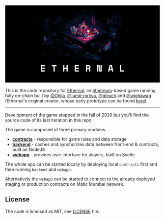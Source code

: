 ![alt text](./ethernal.png)

This is the code repository for [Ethernal](https://ethernal.world), an [ethereum](https://ethereum.org)-based game running fully on-chain built by [@Ohjia](https://github.com/Ohjia), [@lumir-mrkva](https://github.com/lumir-mrkva), [@gleuch](https://github.com/gleuch) and [@wighawag](https://github.com/wighawag) (Ethernal's original creator, whose early prototype can be found [here](https://github.com/wighawag/the_eternal_dungeon)).

---

Development of the game stopped in the fall of 2020 but you'll find the source code of its last iteration in this repo.

The game is composed of three primary modules:

- **[contracts](contracts/)** - responsible for game rules and data storage
- **[backend](backend/)** - caches and synchorizes data between front-end & contracts, built on NodeJS
- **[webapp](webapp/)** - provides user interface for players, built on Svelte

The whole app can be started locally by deploying local `contracts` first and then running `backend` and `webapp`.
    
Alternatively the `webapp` can be started to connect to the already deployed staging or production contracts on Matic Mumbai network.

## License

The code is licensed as MIT, see [LICENSE](./LICENSE) file.
